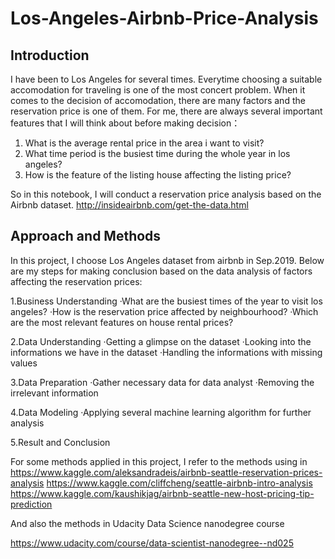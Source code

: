 # Los-Angeles-Airbnb-Price-Analysis

## Introduction
I have been to Los Angeles for several times. Everytime choosing a suitable accomodation for traveling is one of the most concert problem. When it comes to the decision of accomodation, there are many factors and the reservation price is one of them. For me, there are always several important features that I will think about before making decision：

1. What is the average rental price in the area i want to visit?
2. What time period is the busiest time during the whole year in los angeles?
3. How is the feature of the listing house affecting the listing price?

So in this notebook, I will conduct a reservation price analysis based on the Airbnb dataset.
http://insideairbnb.com/get-the-data.html

## Approach and Methods
In this project, I choose Los Angeles dataset from airbnb in Sep.2019.
Below are my steps for making conclusion based on the data analysis of factors affecting the reservation prices:

1.Business Understanding
·What are the busiest times of the year to visit los angeles?
·How is the reservation price affected by neighbourhood?
·Which are the most relevant features on house rental prices?

2.Data Understanding
·Getting a glimpse on the dataset
·Looking into the informations we have in the dataset
·Handling the informations with missing values

3.Data Preparation
·Gather necessary data for data analyst
·Removing the irrelevant information

4.Data Modeling
·Applying several machine learning algorithm for further analysis

5.Result and Conclusion

For some methods applied in this project, I refer to the methods using in
https://www.kaggle.com/aleksandradeis/airbnb-seattle-reservation-prices-analysis
https://www.kaggle.com/cliffcheng/seattle-airbnb-intro-analysis
https://www.kaggle.com/kaushikjag/airbnb-seattle-new-host-pricing-tip-prediction

And also the methods in Udacity Data Science nanodegree course

https://www.udacity.com/course/data-scientist-nanodegree--nd025
